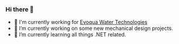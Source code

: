 ### Hi there 👋
<!--
[![GitHub stats](https://github-readme-stats.vercel.app/api?username=wesleyzloza)](https://github.com/anuraghazra/github-readme-stats)
[![Top Langs](https://github-readme-stats.vercel.app/api/top-langs/?username=wesleyzloza)](https://github.com/anuraghazra/github-readme-stats)
-->

- 💼 I'm currently working for [Evoqua Water Technologies](https://www.evoqua.com/)
- 🔭 I’m currently working on some new mechanical design projects.
- 🌱 I’m currently learning all things .NET related.
